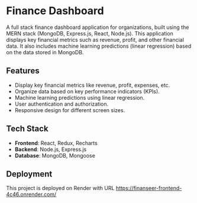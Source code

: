 # Finance Dashboard

A full stack finance dashboard application for organizations, built using the MERN stack (MongoDB, Express.js, React, Node.js). This application displays key financial metrics such as revenue, profit, and other financial data. It also includes machine learning predictions (linear regression) based on the data stored in MongoDB.

## Features
- Display key financial metrics like revenue, profit, expenses, etc.
- Organize data based on key performance indicators (KPIs).
- Machine learning predictions using linear regression.
- User authentication and authorization.
- Responsive design for different screen sizes.

## Tech Stack
- **Frontend**: React, Redux, Recharts
- **Backend**: Node.js, Express.js
- **Database**: MongoDB, Mongoose

## Deployment 
This project is deployed on Render with URL https://finanseer-frontend-4c46.onrender.com/
